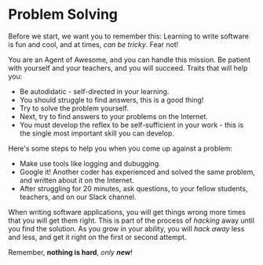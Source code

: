 # Problem Solving

Before we start, we want you to remember this: Learning to write software is fun and cool, and at times, _can be tricky_. Fear not! 

You are an Agent of Awesome, and you can handle this mission. Be patient with yourself and your teachers, and you will succeed. Traits that will help you:

* Be autodidatic - self-directed in your learning.
* You should struggle to find answers, this is a good thing!
* Try to solve the problem yourself.
* Next, try to find answers to your problems on the Internet.
* You must develop the reflex to be self-sufficient in your work - this is the single most important skill you can develop.

Here's some steps to help you when you come up against a problem:

* Make use tools like logging and dubugging.
* Google it! Another coder has experienced and solved the same problem, and written about it on the Internet.
* After struggling for 20 minutes, ask questions, to your fellow students, teachers, and on our Slack channel.

When writing software applications, you will get things wrong more times that you will get them right. This is part of the process of _hacking_ away until you find the solution. As you grow in your ability, you will _hack away_ less and less, and get it right on the first or second attempt.

Remember, **nothing is hard**, _only **new**_!